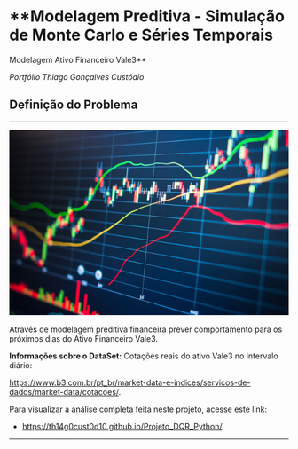 # **Modelagem Preditiva - Simulação de Monte Carlo e Séries Temporais
Modelagem Ativo Financeiro Vale3**

*Portfólio Thiago Gonçalves Custódio*

## **Definição do Problema**

---

![](modelagemfin.png)

Através de modelagem preditiva financeira prever comportamento para os próximos dias do Ativo Financeiro Vale3.

**Informações sobre o DataSet:** Cotações reais do ativo Vale3 no intervalo diário:

https://www.b3.com.br/pt_br/market-data-e-indices/servicos-de-dados/market-data/cotacoes/.

Para visualizar a análise completa feita neste projeto, acesse este link:

* https://th14g0cust0d10.github.io/Projeto_DQR_Python/

---
